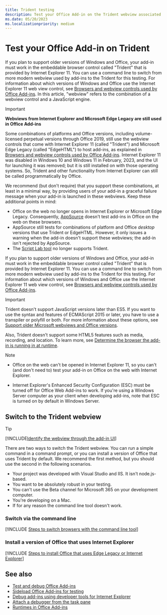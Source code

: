 ```yaml
---
title: Trident testing
description: Test your Office Add-in on the Trident webview associated with Internet Explorer 11.
ms.date: 05/20/2023
ms.localizationpriority: medium
---
```


# Test your Office Add-in on Trident

If you plan to support older versions of Windows and Office, your add-in must work in the embeddable browser control called "Trident" that is provided by Internet Explorer 11. You can use a command line to switch from more modern webview used by add-ins to the Trident for this testing. For information about which versions of Windows and Office use the Internet Explorer 11 web view control, see [Browsers and webview controls used by Office Add-ins](../concepts/browsers-used-by-office-web-add-ins.md). In this article, "webview" refers to the combination of a webview control and a JavaScript engine.

> [!IMPORTANT]
> **Webviews from Internet Explorer and Microsoft Edge Legacy are still used in Office Add-ins**
>
> Some combinations of platforms and Office versions, including volume-licensed perpetual versions through Office 2019, still use the webview controls that come with Internet Explorer 11 (called "Trident") and Microsoft Edge Legacy (called "EdgeHTML") to host add-ins, as explained in [Browsers and webview controls used by Office Add-ins](../concepts/browsers-used-by-office-web-add-ins.md). Internet Explorer 11 was disabled in Windows 10 and Windows 11 in February, 2023, and the UI for launching it was removed; but it is still installed on with those operating systems. So, Trident and other functionality from Internet Explorer can still be called programmatically by Office.
>
> We recommend (but don't require) that you support these combinations, at least in a minimal way, by providing users of your add-in a graceful failure message when your add-in is launched in these webviews. Keep these additional points in mind:
>
> - Office on the web no longer opens in Internet Explorer or Microsoft Edge Legacy. Consequently, [AppSource](/office/dev/store/submit-to-appsource-via-partner-center) doesn't test add-ins in Office on the web on these browsers.
> - AppSource still tests for combinations of platform and Office *desktop* versions that use Trident or EdgeHTML. However, it only issues a warning when the add-in doesn't support these webviews; the add-in isn't rejected by AppSource.
> - The [Script Lab tool](../overview/explore-with-script-lab.md) no longer supports Trident.

If you plan to support older versions of Windows and Office, your add-in must work in the embeddable browser control called "Trident" that is provided by Internet Explorer 11. You can use a command line to switch from more modern webview used by add-ins to the Trident for this testing. For information about which versions of Windows and Office use the Internet Explorer 11 web view control, see [Browsers and webview controls used by Office Add-ins](../concepts/browsers-used-by-office-web-add-ins.md).

> [!IMPORTANT]
> Trident doesn't support JavaScript versions later than ES5. If you want to use the syntax and features of ECMAScript 2015 or later, you have to use a transpiler or polyfill or both. For more information about these options, see [Support older Microsoft webviews and Office versions](../develop/support-ie-11.md).
>
> Also, Trident doesn't support some HTML5 features such as media, recording, and location. To learn more, see [Determine the browser the add-in is running in at runtime](../develop/support-ie-11.md#determine-the-browser-the-add-in-is-running-in-at-runtime).

> [!NOTE]
>
> - Office on the web can't be opened in Internet Explorer 11, so you can't (and don't need to) test your add-in on Office on the web with Internet Explorer.
>
> - Internet Explorer's Enhanced Security Configuration (ESC) must be turned off for Office Web Add-ins to work. If you're using a Windows Server computer as your client when developing add-ins, note that ESC is turned on by default in Windows Server.

## Switch to the Trident webview

> [!TIP]
> [!INCLUDE[Identify the webview through the add-in UI](../includes/identify-webview-in-ui.md)]

There are two ways to switch the Trident webview. You can run a simple command in a command prompt, or you can install a version of Office that uses Trident by default. We recommend the first method, but you should use the second in the following scenarios.

- Your project was developed with Visual Studio and IIS. It isn't node.js-based.
- You want to be absolutely robust in your testing.
- You can't use the Beta channel for Microsoft 365 on your development computer.
- You're developing on a Mac.
- If for any reason the command line tool doesn't work.

### Switch via the command line

[!INCLUDE [Steps to switch browsers with the command line tool](../includes/use-legacy-edge-or-ie.md)]

### Install a version of Office that uses Internet Explorer

[!INCLUDE [Steps to install Office that uses Edge Legacy or Internet Explorer](../includes/install-office-that-uses-legacy-edge-or-ie.md)]

## See also

- [Test and debug Office Add-ins](test-debug-office-add-ins.md)
- [Sideload Office Add-ins for testing](create-a-network-shared-folder-catalog-for-task-pane-and-content-add-ins.md)
- [Debug add-ins using developer tools for Internet Explorer](debug-add-ins-using-f12-tools-ie.md)
- [Attach a debugger from the task pane](attach-debugger-from-task-pane.md)
- [Runtimes in Office Add-ins](runtimes.md)
